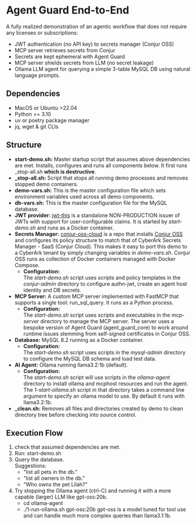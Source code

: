 # Agent Guard End-to-End

A fully realized demonstration of an agentic workflow that does not require any licenses or subscriptions:

- JWT authentication (no API key) to secrets manager (Conjur OSS)
- MCP server retrieves secrets from Conjur
- Secrets are kept ephemeral with Agent Guard
- MCP server shields secrets from LLM (no secret leakage)
- Ollama LLM agent for querying a simple 3-table MySQL DB using natural language prompts.

## Dependencies

- MacOS or Ubuntu >22.04
- Python >= 3.10
- uv or poetry package manager
- jq, wget & git CLIs

## Structure

- **start-demo.sh:** Master startup script that assumes above dependencies are met. Installs, configures and runs all components below. It first runs _stop-all.sh **which is destructive**.
- **_stop-all.sh:** Script that stops all running demo processes and removes stopped demo containers.
- **demo-vars.sh:** This is the master configuration file which sets environment variables used across all demo components.
- **db-vars.sh:** This is the master configuration file for the MySQL database.
- **JWT provider:** [jwt-this](https://github.com/tr1ck3r/jwt-this) is a standalone NON-PRODUCTION issuer of JWTs with support for user-configurable claims. It is started by *start-demo.sh* and runs as a Docker container.
- **Secrets Manager:** [conjur-oss-cloud](https://github.com/jodyhuntatx/conjur-oss-cloud) is a repo that installs [Conjur OSS](https://www.conjur.org/) and configures its policy structure to match that of CyberArk Secrets Manager - SaaS (Conjur Cloud). This makes it easy to port this demo to a CyberArk tenant by simply changing variables in *demo-vars.sh*. Conjur OSS runs as collection of Docker containers managed with Docker Compose.
    - **Configuration:**<br>
    The *start-demo.sh* script uses scripts and policy templates in the *conjur-admin* directory to configure authn-jwt, create an agent host identity and DB secrets.
- **MCP Server:** A custom MCP server implemented with FastMCP that supports a single tool: run_sql_query. It runs as a Python process.
    - **Configuration:**<br>
    The *start-demo.sh* script uses scripts and executables in the  *mcp-server* directory to manage the MCP server. The server uses a bespoke version of Agent Guard (agent_guard_core) to work around runtime issues stemming from self-signed certificates in Conjur OSS.
- **Database:** MySQL 8.2 running as a Docker container.
    - **Configuration:**<br>
    The *start-demo.sh* script uses scripts in the *mysql-admin* directory to configure the MySQL DB schema and load test data.
- **AI Agent:** Ollama running llama3.2:1b (default). 
    - **Configuration:**<br>
    The *start-demo.sh* script will use scripts in the *ollama-agent* directory to install ollama and mcphost resources and run the agent. The *1-start-ollama.sh* script in that directory takes a command line argument to specify an ollama model to use. By default it runs with llama3.2:1b.
- **_clean.sh:** Removes all files and directories created by demo to clean directory tree before checking into source control.

## Execution Flow

1) check that assumed dependencies are met.
2) Run: start-demo.sh
3) Query the database.<br>
Suggestions:
    - "list all pets in the db."
    - "list all owners in the db."
    - "Who owns the pet Lilah?"
4) Try stopping the Ollama agent (ctrl-C) and running it with a more capable (larger) LLM like gpt-oss:20b.
    - cd ollama-agent
    - ./1-run-ollama.sh gpt-oss:20b
    gpt-oss is a model tuned for tool use and can handle much more complex queries than llama3.1:1b.